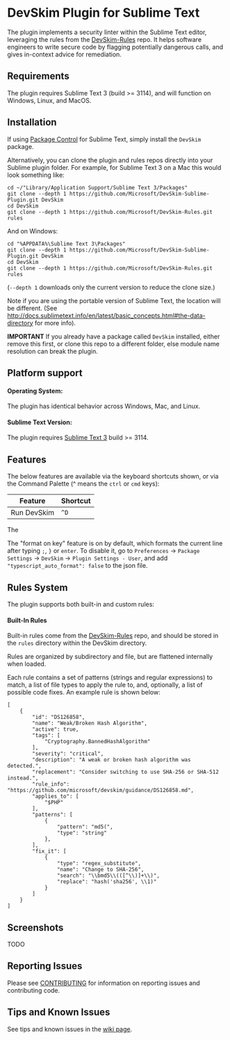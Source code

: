 DevSkim Plugin for Sublime Text
===============================

The plugin implements a security linter within the Sublime Text editor, leveraging the rules from the [DevSkim-Rules](https://github.com/Microsoft/DevSkim-Rules) repo. It helps software engineers to write secure code by flagging potentially dangerous calls, and gives in-context advice for remediation.

Requirements
--------------

The plugin requires Sublime Text 3 (build >= 3114), and will function on Windows, Linux, and MacOS.

Installation
------------
If using [Package Control](https://packagecontrol.io/) for Sublime Text, simply install the `DevSkim` package.

Alternatively, you can clone the plugin and rules repos directly into your Sublime plugin folder.  For example, for Sublime Text 3 on a Mac this would look something like:

```
cd ~/"Library/Application Support/Sublime Text 3/Packages"
git clone --depth 1 https://github.com/Microsoft/DevSkim-Sublime-Plugin.git DevSkim
cd DevSkim
git clone --depth 1 https://github.com/Microsoft/DevSkim-Rules.git rules
```
And on Windows:
```
cd "%APPDATA%\Sublime Text 3\Packages"
git clone --depth 1 https://github.com/Microsoft/DevSkim-Sublime-Plugin.git DevSkim
cd DevSkim
git clone --depth 1 https://github.com/Microsoft/DevSkim-Rules.git rules
```

(`--depth 1` downloads only the current version to reduce the clone size.)

Note if you are using the portable version of Sublime Text, the location will be different.  (See http://docs.sublimetext.info/en/latest/basic_concepts.html#the-data-directory for more info).

**IMPORTANT** If you already have a package called `DevSkim` installed, either remove this first, or clone this repo to a different folder, else module name resolution can break the plugin.

Platform support
----------------
#### Operating System:

The plugin has identical behavior across Windows, Mac, and Linux.

#### Sublime Text Version:

The plugin requires [Sublime Text 3](http://www.sublimetext.com/3) build >= 3114.

Features
--------
The below features are available via the keyboard shortcuts shown, or via the Command Palette (^ means the `ctrl` or `cmd` keys):

| Feature               | Shortcut        |
|-----------------------|-----------------|
| Run DevSkim           | `^D`            |

The

The "format on key" feature is on by default, which formats the current line after typing `;`, `}` or `enter`.
To disable it, go to `Preferences` -> `Package Settings` -> `DevSkim` -> `Plugin Settings - User`, and add
`"typescript_auto_format": false` to the json file.

Rules System
------------

The plugin supports both built-in and custom rules:

#### Built-In Rules

Built-in rules come from the [DevSkim-Rules](https://github.com/Microsoft/DevSkim-Rules.git) repo, and should be stored
in the `rules` directory within the DevSkim directory.

Rules are organized by subdirectory and file, but are flattened internally when loaded.

Each rule contains a set of patterns (strings and regular expressions) to match, a list of file types to
apply the rule to, and, optionally, a list of possible code fixes. An example rule is shown below:

```
[
    {
        "id": "DS126858",
        "name": "Weak/Broken Hash Algorithm",
        "active": true,
        "tags": [
            "Cryptography.BannedHashAlgorithm"
        ],
        "severity": "critical",
        "description": "A weak or broken hash algorithm was detected.",
        "replacement": "Consider switching to use SHA-256 or SHA-512 instead.",
        "rule_info": "https://github.com/microsoft/devskim/guidance/DS126858.md",
        "applies_to": [
            "$PHP"
        ],
        "patterns": [
            {
                "pattern": "md5(",
                "type": "string"
            },
        ],
        "fix_it": [
            {
                "type": "regex_substitute",
                "name": "Change to SHA-256",
                "search": "\\bmd5\\(([^\\)]+\\)",
                "replace": "hash('sha256', \\1)"
            }
        ]
    }
]
```

Screenshots
------

TODO

Reporting Issues
-------
Please see [CONTRIBUTING](https://github.com/Microsoft/DevSkim-Sublime-Plugin/blob/master/CONTRIBUTING.md) for information on reporting issues and contributing code.

Tips and Known Issues
----
See tips and known issues in the [wiki page](https://github.com/Microsoft/DevSkim-Sublime-Plugin/wiki/Tips-and-Known-Issues).
